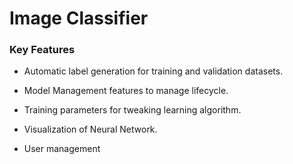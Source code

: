 # Image Classifier

### Key Features

* Automatic label generation for training and validation datasets.


* Model Management features to manage lifecycle.


* Training parameters for tweaking learning algorithm.


* Visualization of Neural Network.


* User management